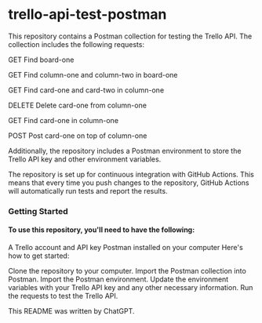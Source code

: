 # trello-api-test-postman

This repository contains a Postman collection for testing the Trello API. The collection includes the following requests:

GET Find board-one

GET Find column-one and column-two in board-one

GET Find card-one and card-two in column-one

DELETE Delete card-one from column-one

GET Find card-one in column-one

POST Post card-one on top of column-one

Additionally, the repository includes a Postman environment to store the Trello API key and other environment variables.

The repository is set up for continuous integration with GitHub Actions. This means that every time you push changes to the repository, GitHub Actions will automatically run tests and report the results.

### Getting Started

#### To use this repository, you'll need to have the following:

A Trello account and API key
Postman installed on your computer
Here's how to get started:

Clone the repository to your computer.
Import the Postman collection into Postman.
Import the Postman environment.
Update the environment variables with your Trello API key and any other necessary information.
Run the requests to test the Trello API.

This README was written by ChatGPT.
